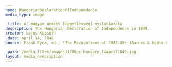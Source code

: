 ```yaml
---
name: HungarianDeclarationOfIndependence
media_type: image

_title: A' magyar nemzet függetlenségi nyilatkozata
description: The Hungarian Declaration of Independence in 1849.
creator: Lajos Kossuth
_date: April 14, 1848
source: Frank Eyck, ed., *The Revolutions of 1848-49* (Barnes & Noble Books, 1972), 165-67.

_path: /media_files/images/1280px-hungary_14april1849.jpg
layout: media_description
---
```

